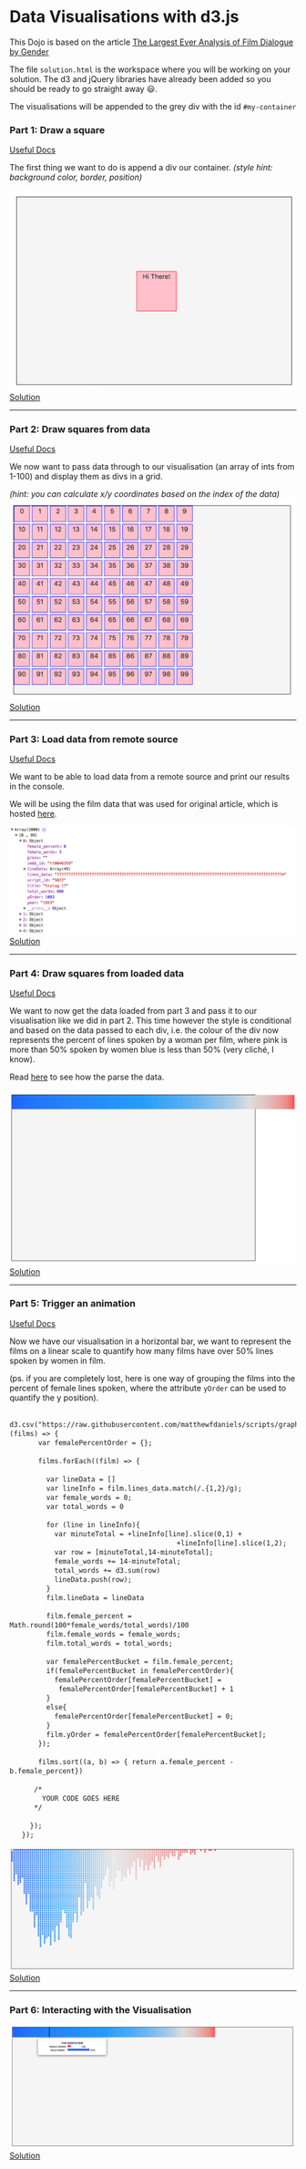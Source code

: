 # Data Visualisations with d3.js

This Dojo is based on the article [The Largest Ever Analysis of Film Dialogue by Gender](https://pudding.cool/2017/03/film-dialogue/)

The file `solution.html` is the workspace where you will be working on your solution. The d3 and jQuery libraries have already been added so you should be ready to go straight away :smiley:.

The visualisations will be appended to the grey div with the id `#my-container`

### Part 1: Draw a square
[Useful Docs](https://d3js.org/#selections)

The first thing we want to do is append a div our container.
*(style hint: background color, border, position)*

![Part 1](./examples/part-1.png)
[Solution](https://bl.ocks.org/hanahanderson/c77e430d40d5cccdb484d6eb1771953c)

___
### Part 2: Draw squares from data
[Useful Docs](https://d3js.org/#enter-exit)

We now want to pass data through to our visualisation (an array of ints from 1-100) and display them as divs in a grid.

*(hint: you can calculate x/y coordinates based on the index of the data)*
![Part 2](./examples/part-2.png)
[Solution](https://bl.ocks.org/hanahanderson/37bc7965987016c7e8bdb09b36455d5c)

___
### Part 3: Load data from remote source
[Useful Docs](https://github.com/d3/d3-request/blob/master/README.md#csv)

We want to be able to load data from a remote source and print our results in the console.

We will be using the film data that was used for original article, which is hosted [here](https://raw.githubusercontent.com/matthewfdaniels/scripts/graphs/meta_data7.csv).

![Part 3](./examples/part-3.png)
[Solution](https://bl.ocks.org/hanahanderson/13a3613383a8369ed3765d6202e715ac)

___
### Part 4: Draw squares from loaded data

[Useful Docs](https://github.com/d3/d3-scale/blob/master/README.md#continuous_domain)

We want to now get the data loaded from part 3 and pass it to our visualisation like we did in part 2. This time however the style is conditional and based on the data passed to each div, i.e. the colour of the div now represents the percent of lines spoken by a woman per film, where pink is more than 50% spoken by women blue is less than 50% (very cliché, I know).

Read [here](https://github.com/matthewfdaniels/scripts) to see how the parse the data.

![Part 4](./examples/part-4.png)
[Solution](https://bl.ocks.org/hanahanderson/09f97bc936db2e370c6c18776c0c4b0a)

___
### Part 5: Trigger an animation
[Useful Docs](https://d3js.org/#transitions)

Now we have our visualisation in a horizontal bar, we want to represent the films on a linear scale to quantify how many films have over 50% lines spoken by women in film.

(ps. if you are completely lost, here is one way of grouping the films into the percent of female lines spoken, where the attribute `yOrder` can be used to quantify the y position).

```
  d3.csv("https://raw.githubusercontent.com/matthewfdaniels/scripts/graphs/meta_data7.csv", (films) => {
       var femalePercentOrder = {};

       films.forEach((film) => {

         var lineData = []
         var lineInfo = film.lines_data.match(/.{1,2}/g);
         var female_words = 0;
         var total_words = 0

         for (line in lineInfo){
           var minuteTotal = +lineInfo[line].slice(0,1) +
               							 +lineInfo[line].slice(1,2);
           var row = [minuteTotal,14-minuteTotal];
           female_words += 14-minuteTotal;
           total_words += d3.sum(row)
           lineData.push(row);
         }
         film.lineData = lineData

         film.female_percent = Math.round(100*female_words/total_words)/100
         film.female_words = female_words;
         film.total_words = total_words;

         var femalePercentBucket = film.female_percent;
         if(femalePercentBucket in femalePercentOrder){
           femalePercentOrder[femalePercentBucket] =
            femalePercentOrder[femalePercentBucket] + 1
         }
         else{
           femalePercentOrder[femalePercentBucket] = 0;
         }
         film.yOrder = femalePercentOrder[femalePercentBucket];
       });

       films.sort((a, b) => { return a.female_percent - b.female_percent})

      /*  
        YOUR CODE GOES HERE
      */

     });
   });

```

[![Part 5](./examples/part-5.png)](./examples/part-5.mov)
[Solution](https://bl.ocks.org/hanahanderson/b912694acb71b6aed3b1396fbfc0dc7f)

___
### Part 6: Interacting with the Visualisation

[![Part 6](./examples/part-6.png)](./examples/part-6.mov)
[Solution](https://bl.ocks.org/hanahanderson/08b0e3ec69344584c58a166556cbfa2c)
